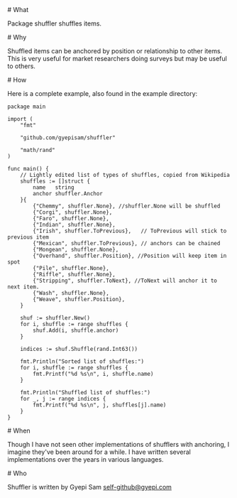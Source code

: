 <A name="toc1-0" title="What" />
# What

Package shuffler shuffles items.

<A name="toc1-5" title="Why" />
# Why

Shuffled items can be anchored by position or relationship to other items.
This is very useful for market researchers doing surveys but may be useful to others.

<A name="toc1-11" title="How" />
# How

Here is a complete example, also found in the example directory:

    package main
    
    import (
    	"fmt"
    
    	"github.com/gyepisam/shuffler"
    
    	"math/rand"
    )
    
    func main() {
    	// Lightly edited list of types of shuffles, copied from Wikipedia
    	shuffles := []struct {
    		name   string
    		anchor shuffler.Anchor
    	}{
    		{"Chemmy", shuffler.None}, //shuffler.None will be shuffled
    		{"Corgi", shuffler.None},
    		{"Faro", shuffler.None},
    		{"Indian", shuffler.None},
    		{"Irish", shuffler.ToPrevious},   // ToPrevious will stick to previous item
    		{"Mexican", shuffler.ToPrevious}, // anchors can be chained
    		{"Mongean", shuffler.None},
    		{"Overhand", shuffler.Position}, //Position will keep item in spot
    		{"Pile", shuffler.None},
    		{"Riffle", shuffler.None},
    		{"Stripping", shuffler.ToNext}, //ToNext will anchor it to next item.
    		{"Wash", shuffler.None},
    		{"Weave", shuffler.Position},
    	}
    
    	shuf := shuffler.New()
    	for i, shuffle := range shuffles {
    		shuf.Add(i, shuffle.anchor)
    	}
    
    	indices := shuf.Shuffle(rand.Int63())
    
    	fmt.Println("Sorted list of shuffles:")
    	for i, shuffle := range shuffles {
    		fmt.Printf("%d %s\n", i, shuffle.name)
    	}
    
    	fmt.Println("Shuffled list of shuffles:")
    	for _, j := range indices {
    		fmt.Printf("%d %s\n", j, shuffles[j].name)
    	}
    }

<A name="toc1-18" title="When" />
# When

Though I have not seen other implementations of shufflers with anchoring, I imagine they've been around for a while.
I have written several implementations over the years in various languages.

<A name="toc1-24" title="Who" />
# Who

Shuffler is written by Gyepi Sam <self-github@gyepi.com>

  
